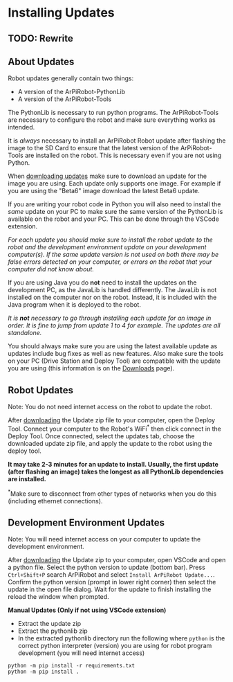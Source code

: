 # Installing Updates

## TODO: Rewrite

## About Updates

Robot updates generally contain two things:

- A version of the ArPiRobot-PythonLib
- A version of the ArPiRobot-Tools

The PythonLib is necessary to run python programs. The ArPiRobot-Tools are necessary to configure the robot and make sure everything works as intended.

It is *always* necessary to install an ArPiRobot Robot update after flashing the image to the SD Card to ensure that the latest version of the ArPiRobot-Tools are installed on the robot. This is necessary even if you are not using Python.

When [downloading updates](../downloads/latest.md) make sure to download an update for the image you are using. Each update only supports one image. For example if you are using the "Beta6" image download the latest Beta6 update.

If you are writing your robot code in Python you will also need to install the *same* update on your PC to make sure the same version of the PythonLib is available on the robot and your PC. This can be done through the VSCode extension.

*For each update you should make sure to install the robot update to the robot and the development environment update on your development computer(s). If the same update version is not used on both there may be false errors detected on your computer, or errors on the robot that your computer did not know about.*

If you are using Java you do **not** need to install the updates on the development PC, as the JavaLib is handled differently. The JavaLib is not installed on the computer nor on the robot. Instead, it is included with the Java program when it is deployed to the robot.

*It is **not** necessary to go through installing each update for an image in order. It is fine to jump from update 1 to 4 for example. The updates are all standalone.*


You should always make sure you are using the latest available update as updates include bug fixes as well as new features. Also make sure the tools on your PC (Drive Station and Deploy Tool) are compatible with the update you are using (this information is on the [Downloads](../downloads/latest.md) page).

## Robot Updates
Note: You do not need internet access on the robot to update the robot.

After [downloading](../downloads/latest.md) the Update zip file to your computer, open the Deploy Tool. Connect your computer to the Robot's WiFi<sup>&ast;</sup> then click connect in the Deploy Tool. Once connected, select the updates tab, choose the downloaded update zip file, and apply the update to the robot using the deploy tool.

**It may take 2-3 minutes for an update to install. Usually, the first update (after flashing an image) takes the longest as all PythonLib dependencies are installed.**

<sup>&ast;</sup>Make sure to disconnect from other types of networks when you do this (including ethernet connections).

## Development Environment Updates
Note: You will need internet access on your computer to update the development environment.

After [downloading](../downloads/latest.md) the Update zip to your computer, open VSCode and open a python file. Select the python version to update (bottom bar). Press `Ctrl+Shift+P` search ArPiRobot and select `Install ArPiRobot Update...`. Confirm the python version (prompt in lower right corner) then select the update in the open file dialog. Wait for the update to finish installing the reload the window when prompted.

**Manual Updates (Only if not using VSCode extension)**

- Extract the update zip
- Extract the pythonlib zip
- In the extracted pythonlib directory run the following where `python` is the correct python interpreter (version) you are using for robot program development (you will need internet access)

```
python -m pip install -r requirements.txt
python -m pip install .
```
